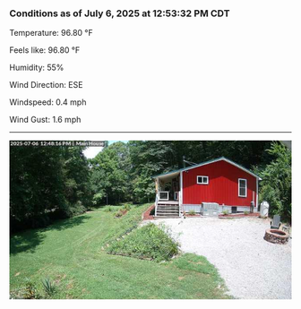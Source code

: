 ### Conditions as of July 6, 2025 at 12:53:32 PM CDT 

Temperature: 96.80 &deg;F

Feels like: 96.80 &deg;F

Humidity: 55%

Wind Direction: ESE

Windspeed: 0.4 mph

Wind Gust: 1.6 mph

---

<img src="./images/latest.jpeg"/>

